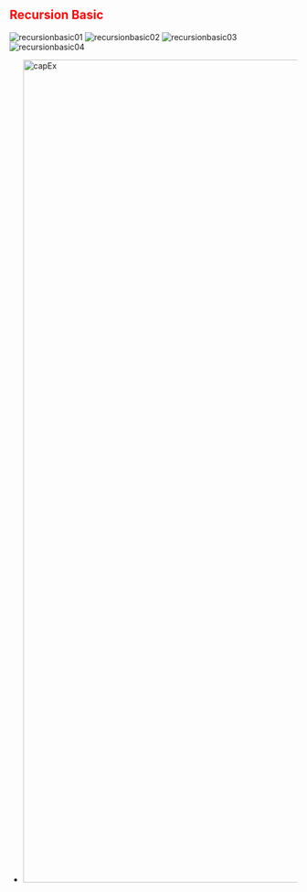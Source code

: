 
<font color="red">Recursion Basic</font>
---------


![recursionbasic01](https://github.com/user-attachments/assets/e9eb47a2-f8dc-4800-b560-3f19d1445857)
![recursionbasic02](https://github.com/user-attachments/assets/c39000d2-f183-42be-a7d4-3ac85bf6fec6)
![recursionbasic03](https://github.com/user-attachments/assets/f17a9c60-238d-4364-89f9-6ac4d1281b51)
![recursionbasic04](https://github.com/user-attachments/assets/f640f14b-26f7-4676-99df-8bce83acccbb)

+ <img width="1439" alt="capEx" src="https://github.com/PranayDange/OneMoreTime/assets/96629581/b8029196-7551-4390-b268-b132a0a718fd">
